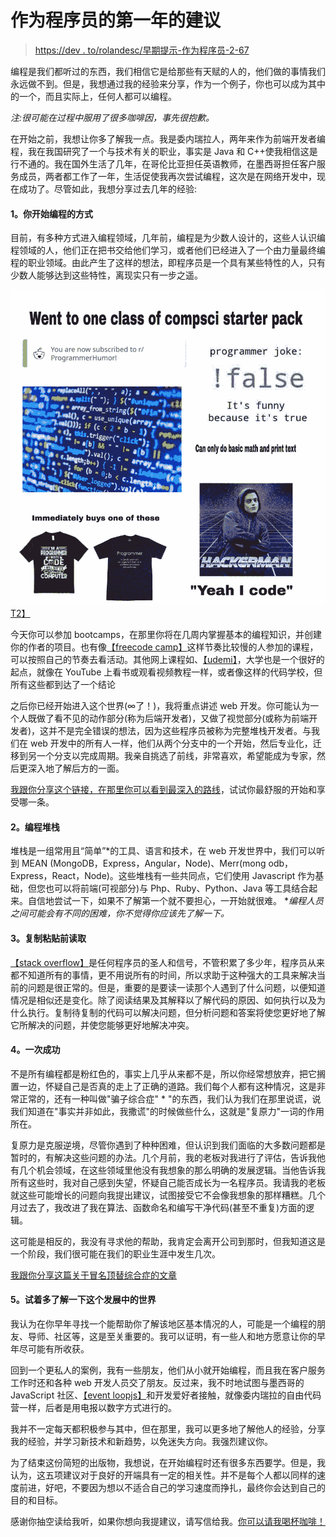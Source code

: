 # 作为程序员的第一年的建议

> [https://dev . to/rolandesc/早期提示-作为程序员-2-67](https://dev.to/rolandoesc/consejos-para-tus-primeros-anos-como-programador-2a67)

编程是我们都听过的东西，我们相信它是给那些有天赋的人的，他们做的事情我们永远做不到。但是，我想通过我的经验来分享，作为一个例子，你也可以成为其中的一个，而且实际上，任何人都可以编程。

*注:很可能在过程中服用了很多咖啡因，事先很抱歉。*

在开始之前，我想让你多了解我一点。我是委内瑞拉人，两年来作为前端开发者编程，我在我国研究了一个与技术有关的职业，事实是 Java 和 C++使我相信这是行不通的。我在国外生活了几年，在哥伦比亚担任英语教师，在墨西哥担任客户服务成员，两者都工作了一年，生活促使我再次尝试编程，这次是在网络开发中，现在成功了。尽管如此，我想分享过去几年的经验:

#### 1。你开始编程的方式

目前，有多种方式进入编程领域，几年前，编程是为少数人设计的，这些人认识编程领域的人，他们正在把书交给他们学习，或者他们已经进入了一个由力量最终编程的职业领域。由此产生了这样的想法，即程序员是一个具有某些特性的人，只有少数人能够达到这些特性，离现实只有一步之遥。

[![Esterotipos de programación be like](img/1b29cd1eec8b20e1075aef9c41e51841.png)T2】](https://res.cloudinary.com/practicaldev/image/fetch/s--e9IAAQh4--/c_limit%2Cf_auto%2Cfl_progressive%2Cq_auto%2Cw_880/https://i.pinimg.com/originals/38/f3/fd/38f3fd3bb6368e63185601a1166dcd82.jpg)

今天你可以参加 bootcamps，在那里你将在几周内掌握基本的编程知识，并创建你的作者的项目。也有像[【freecode camp】](https://www.freecodecamp.org)这样节奏比较慢的人参加的课程，可以按照自己的节奏去看活动。其他网上课程如、[【udemi】](https://www.udemy.com)，大学也是一个很好的起点，就像在 YouTube 上看书或观看视频教程一样，或者像这样的代码学校，但所有这些都到达了一个结论

之后你已经开始进入这个世界(∞了！)，我将重点讲述 web 开发。你可能认为一个人既做了看不见的动作部分(称为后端开发者)，又做了视觉部分(或称为前端开发者)，这并不是完全错误的想法，因为这些程序员被称为完整堆栈开发者。与我们在 web 开发中的所有人一样，他们从两个分支中的一个开始，然后专业化，迁移到另一个分支以完成周期。我亲自挑选了前线，非常喜欢，希望能成为专家，然后更深入地了解后方的一面。

[我跟你分享这个链接，在那里你可以看到最深入的路线](https://www.freecodecamp.org/news/2019-web-developer-roadmap/)，试试你最舒服的开始和享受哪一条。

#### 2。编程堆栈

堆栈是一组常用且“简单”*的工具、语言和技术，在 web 开发世界中，我们可以听到 MEAN (MongoDB，Express，Angular，Node)、Merr(mong odb，Express，React，Node)。这些堆栈有一些共同点，它们使用 Javascript 作为基础，但您也可以将前端(可视部分)与 Php、Ruby、Python、Java 等工具结合起来。自信地尝试一下，如果不了解第一个就不要担心，一开始就很难。
**编程人员之间可能会有不同的困难，你不觉得你应该先了解一下。*

#### 3。复制粘贴前读取

[【stack overflow】](https://www.stackoverflow.com)是任何程序员的圣人和信号，不管积累了多少年，程序员从来都不知道所有的事情，更不用说所有的时间，所以求助于这种强大的工具来解决当前的问题是很正常的。但是，重要的是要读一读那个人遇到了什么问题，以便知道情况是相似还是变化。除了阅读结果及其解释以了解代码的原因、如何执行以及为什么执行。复制待复制的代码可以解决问题，但分析问题和答案将使您更好地了解它所解决的问题，并使您能够更好地解决冲突。

#### [](#4-aprende-a-ser-resiliente)4。一次成功

不是所有编程都是粉红色的，事实上几乎从来都不是，所以你经常想放弃，把它搁置一边，怀疑自己是否真的走上了正确的道路。我们每个人都有这种情况，这是非常正常的，还有一种叫做"骗子综合症" * "的东西，我们认为我们在那里说谎，说我们知道在"事实并非如此，我撒谎"的时候做些什么，这就是"复原力"一词的作用所在。

复原力是克服逆境，尽管你遇到了种种困难，但认识到我们面临的大多数问题都是暂时的，有解决这些问题的办法。几个月前，我的老板对我进行了评估，告诉我他有几个机会领域，在这些领域里他没有我想象的那么明确的发展逻辑。当他告诉我所有这些时，我对自己感到失望，怀疑自己能否成长为一名程序员。我请我的老板就这些可能增长的问题向我提出建议，试图接受它不会像我想象的那样糟糕。几个月过去了，我改进了我在算法、函数命名和编写干净代码(甚至不重复)方面的逻辑。

这可能是相反的，我没有寻求他的帮助，我肯定会离开公司到那时，但我知道这是一个阶段，我们很可能在我们的职业生涯中发生几次。

[我跟你分享这篇关于冒名顶替综合症的文章](https://www.muyinteresante.es/salud/preguntas-respuestas/que-es-el-sindrome-del-impostor-481477651136)

#### 5。试着多了解一下这个发展中的世界

我认为在你早年寻找一个能帮助你了解该地区基本情况的人，可能是一个编程的朋友、导师、社区等，这是至关重要的。我可以证明，有一些人和地方愿意让你的早年尽可能有所收获。

回到一个更私人的案例，我有一些朋友，他们从小就开始编程，而且我在客户服务工作时还和各种 web 开发人员交了朋友。反过来，我不时地试图与墨西哥的 JavaScript 社区、[【event loopjs】](https://twitter.com/eventloopmx)和开发爱好者接触，就像委内瑞拉的自由代码营一样，后者是用电报以数字方式进行的。

我并不一定每天都积极参与其中，但在那里，我可以更多地了解他人的经验，分享我的经验，并学习新技术和新趋势，以免迷失方向。我强烈建议你。

为了结束这份简短的出版物，我想说，在开始编程时还有很多东西要学。但是，我认为，这五项建议对于良好的开端具有一定的相关性。并不是每个人都以同样的速度前进，好吧，不要因为想以不适合自己的学习速度而挣扎，最终你会达到自己的目的和目标。

感谢你抽空读给我听，如果你想向我提建议，请写信给我。[你可以请我喝杯咖啡！](https://www.buymeacoffee.com/rolandoesc)
